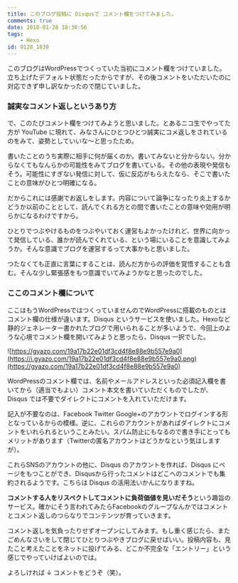 ```yaml
---
title: このブログ投稿に Disqusで コメント欄をつけてみました。
comments: true
date: 2018-01-28 18:30:56
tags:
    - Hexo
id: 0128_1830
---
```


このブログはWordPressでつくっていた当初にコメント欄をつけていました。立ち上げたデフォルト状態だったからですが、その後コメントをいただいたのに対応できず申し訳なかったので閉じていました。<!--more-->

### 誠実なコメント返しというあり方

で、このたびコメント欄をつけてみようと思いました。とあるニコ生でやってた方が YouTube に現れて、みなさんにひとつひとつ誠実にコメ返しをされているのをみて、姿勢としていいな〜と思ったため。

書いたことのうち実際に相手に何が届くのか。書いてみないと分からない。分からなくてもなんらかの可能性をみてブログを書いている。その他の表現や発信もそう。可能性にすぎない発信に対して、仮に反応がもらえたなら、そこで書いたことの意味がひとつ明確になる。

だからこれには感謝でお返しをします。内容について論争になったり炎上するかどうか以前のこととして、読んでくれる方との間で書いたことの意味や効用が明らかになるわけですから。

ひとりでつぶやけるものをつぶやいておく運営もよかったけれど、世界に向かって発信している、誰かが読んでくれている、という場にいることを意識してみようか。そんな意識でブログを運営するって大事かもと思いました。

つたなくても正直に言葉にすることは、読んだ方からの評価を覚悟することも含む。そんな少し緊張感をもつ意識でいてみようかなと思ったのでした。

### ここのコメント欄について

ここはもうWordPressではつくっていませんのでWordPressに搭載のものとはコメント欄の仕様が違います。Disqus というサービスを使いました。Hexoなど静的ジェネレーター書かれたブログで用いられることが多いようで、今回上のような心境でコメント欄を開いてみようと思ったら、Disqus 一択でした。

![https://gyazo.com/19a17b22e01df3cd4f8e88e9b557e9a0](https://i.gyazo.com/19a17b22e01df3cd4f8e88e9b557e9a0.png)(https://gyazo.com/19a17b22e01df3cd4f8e88e9b557e9a0)


WordPressのコメント欄では、名前やメールアドレスといった必須記入欄を書いてから（適当でもよい）コメント本文を書いていただくものでしたが、Disqus では不要でダイレクトにコメントを入れていただけます。

記入が不要なのは、Facebook Twitter Google+のアカウントでログインする形となっているからの模様。逆に、これらのアカウントがあればダイレクトにコメントをいれられるということみたい。スパム防止にもなるので書き手にとってもメリットがあります（Twitterの匿名アカウントはどうかなという気はしますが）。

これらSNSのアカウントの他に、Disqus のアカウントを作れば、Disqus にページをもつことができ、Disqusから行ったコメントはどこへのコメントでも集約されるようです。こちらは Disqus の活用法いかんになりますね。

**コメントする人をリスペクトしてコメントに負荷価値を見いだそう**という趣旨のサービス。確かにそう言われてみたらFacebookのグループなんかではコメントとコメント返しのつらなりでコンテンツが育っていきます。

コメント返しを気負ったりせずオープンにしてみます。もし重く感じたら、またごめんなさいをして閉じてひとりつぶやきブログに戻せばいい。投稿内容も、見たこと考えたことをネットに投げてみる、どこか不完全な「エントリー」という感じでやっていけばよいのでは。

よろしければ ↓ コメントをどうぞ（笑）。